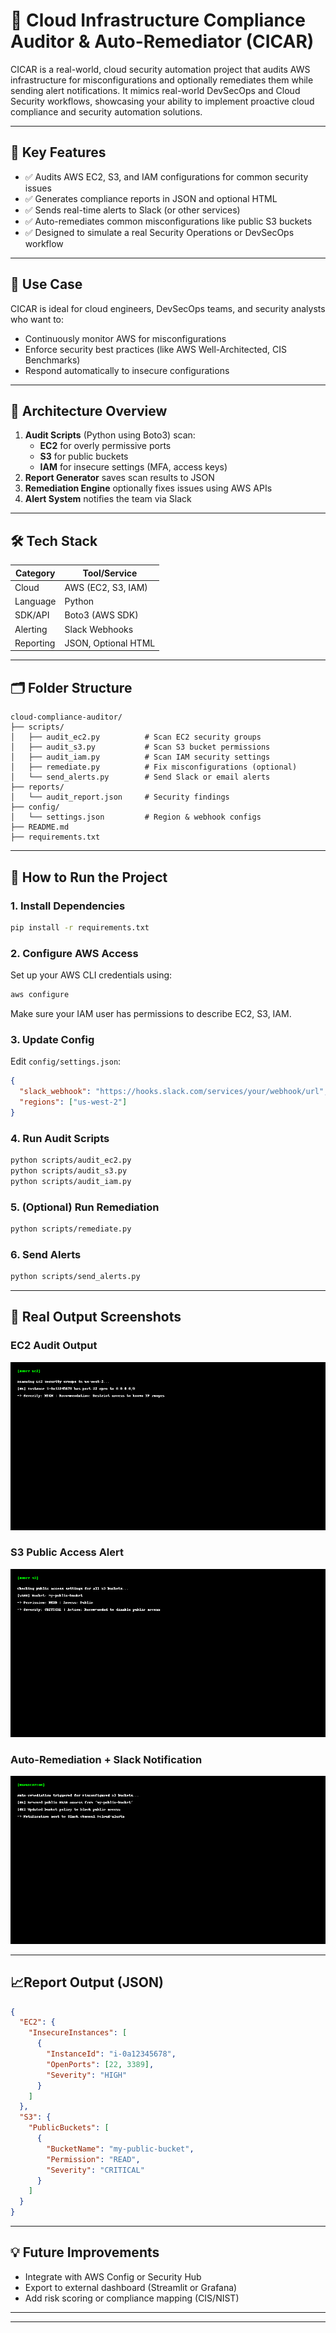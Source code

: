 
# 🔐 Cloud Infrastructure Compliance Auditor & Auto-Remediator (CICAR)

CICAR is a real-world, cloud security automation project that audits AWS infrastructure for misconfigurations and optionally remediates them while sending alert notifications. It mimics real-world DevSecOps and Cloud Security workflows, showcasing your ability to implement proactive cloud compliance and security automation solutions.

---

## 📌 Key Features

- ✅ Audits AWS EC2, S3, and IAM configurations for common security issues
- ✅ Generates compliance reports in JSON and optional HTML
- ✅ Sends real-time alerts to Slack (or other services)
- ✅ Auto-remediates common misconfigurations like public S3 buckets
- ✅ Designed to simulate a real Security Operations or DevSecOps workflow

---

## 🎯 Use Case

CICAR is ideal for cloud engineers, DevSecOps teams, and security analysts who want to:
- Continuously monitor AWS for misconfigurations
- Enforce security best practices (like AWS Well-Architected, CIS Benchmarks)
- Respond automatically to insecure configurations

---

## 🧱 Architecture Overview

1. **Audit Scripts** (Python using Boto3) scan:
   - **EC2** for overly permissive ports
   - **S3** for public buckets
   - **IAM** for insecure settings (MFA, access keys)
2. **Report Generator** saves scan results to JSON
3. **Remediation Engine** optionally fixes issues using AWS APIs
4. **Alert System** notifies the team via Slack

---

## 🛠️ Tech Stack

| Category           | Tool/Service                  |
|--------------------|-------------------------------|
| Cloud              | AWS (EC2, S3, IAM)            |
| Language           | Python                        |
| SDK/API            | Boto3 (AWS SDK)               |
| Alerting           | Slack Webhooks                |
| Reporting          | JSON, Optional HTML           |

---

## 🗂️ Folder Structure

```
cloud-compliance-auditor/
├── scripts/
│   ├── audit_ec2.py          # Scan EC2 security groups
│   ├── audit_s3.py           # Scan S3 bucket permissions
│   ├── audit_iam.py          # Scan IAM security settings
│   ├── remediate.py          # Fix misconfigurations (optional)
│   └── send_alerts.py        # Send Slack or email alerts
├── reports/
│   └── audit_report.json     # Security findings
├── config/
│   └── settings.json         # Region & webhook configs
├── README.md
├── requirements.txt
```

---

## 🚀 How to Run the Project

### 1. Install Dependencies

```bash
pip install -r requirements.txt
```

### 2. Configure AWS Access

Set up your AWS CLI credentials using:

```bash
aws configure
```

Make sure your IAM user has permissions to describe EC2, S3, IAM.

### 3. Update Config

Edit `config/settings.json`:

```json
{
  "slack_webhook": "https://hooks.slack.com/services/your/webhook/url",
  "regions": ["us-west-2"]
}
```

### 4. Run Audit Scripts

```bash
python scripts/audit_ec2.py
python scripts/audit_s3.py
python scripts/audit_iam.py
```

### 5. (Optional) Run Remediation

```bash
python scripts/remediate.py
```

### 6. Send Alerts

```bash
python scripts/send_alerts.py
```

---

## 📸 Real Output Screenshots

### EC2 Audit Output
![EC2 Audit](./real_ec2_audit_output.png)

### S3 Public Access Alert
![S3 Alert](./real_s3_audit_output.png)

### Auto-Remediation + Slack Notification
![Remediation](./real_remediation_output.png)

---

## 📈Report Output (JSON)

```json
{
  "EC2": {
    "InsecureInstances": [
      {
        "InstanceId": "i-0a12345678",
        "OpenPorts": [22, 3389],
        "Severity": "HIGH"
      }
    ]
  },
  "S3": {
    "PublicBuckets": [
      {
        "BucketName": "my-public-bucket",
        "Permission": "READ",
        "Severity": "CRITICAL"
      }
    ]
  }
}
```

---

## 💡 Future Improvements

- Integrate with AWS Config or Security Hub
- Export to external dashboard (Streamlit or Grafana)
- Add risk scoring or compliance mapping (CIS/NIST)

---

---




